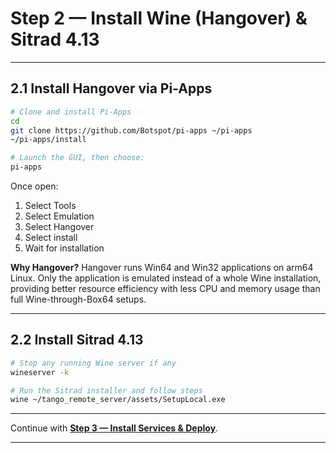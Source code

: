 
# Step 2 — Install Wine (Hangover) & Sitrad 4.13

---

## 2.1 Install Hangover via Pi-Apps

```bash
# Clone and install Pi-Apps
cd
git clone https://github.com/Botspot/pi-apps ~/pi-apps
~/pi-apps/install

# Launch the GUI, then choose:
pi-apps
```

Once open:

1. Select Tools 
2. Select Emulation
3. Select Hangover
4. Select install 
5. Wait for installation

**Why Hangover?**
Hangover runs Win64 and Win32 applications on arm64 Linux. Only the application is emulated instead of a whole Wine installation, providing better resource efficiency with less CPU and memory usage than full Wine-through-Box64 setups.

---

## 2.2 Install Sitrad 4.13

```bash
# Stop any running Wine server if any
wineserver -k

# Run the Sitrad installer and follow steps
wine ~/tango_remote_server/assets/SetupLocal.exe
```

---

Continue with **[Step 3 — Install Services & Deploy](install_services.md)**.

---
